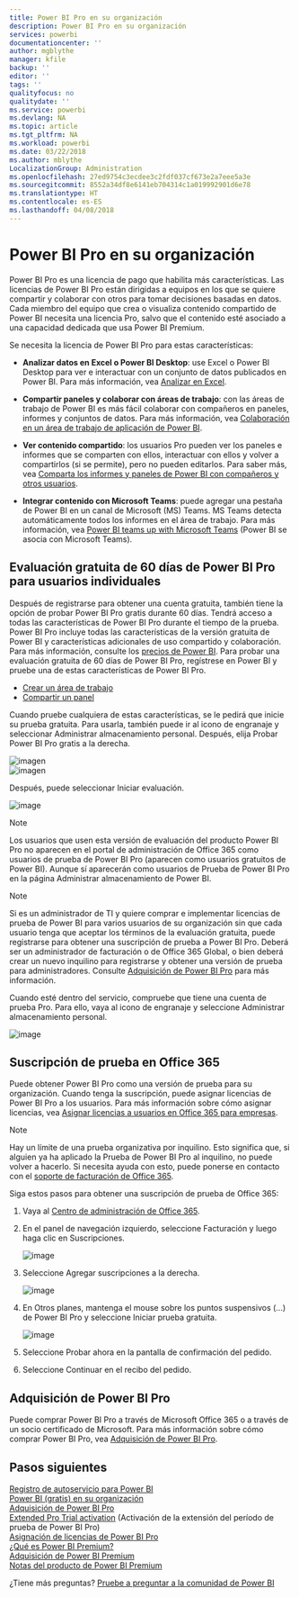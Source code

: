 ```yaml
---
title: Power BI Pro en su organización
description: Power BI Pro en su organización
services: powerbi
documentationcenter: ''
author: mgblythe
manager: kfile
backup: ''
editor: ''
tags: ''
qualityfocus: no
qualitydate: ''
ms.service: powerbi
ms.devlang: NA
ms.topic: article
ms.tgt_pltfrm: NA
ms.workload: powerbi
ms.date: 03/22/2018
ms.author: mblythe
LocalizationGroup: Administration
ms.openlocfilehash: 27ed9754c3ecdee3c2fdf037cf673e2a7eee5a3e
ms.sourcegitcommit: 8552a34df8e6141eb704314c1a019992901d6e78
ms.translationtype: HT
ms.contentlocale: es-ES
ms.lasthandoff: 04/08/2018
---
```

# <a name="power-bi-pro-in-your-organization"></a>Power BI Pro en su organización

Power BI Pro es una licencia de pago que habilita más características. Las licencias de Power BI Pro están dirigidas a equipos en los que se quiere compartir y colaborar con otros para tomar decisiones basadas en datos.  Cada miembro del equipo que crea o visualiza contenido compartido de Power BI necesita una licencia Pro, salvo que el contenido esté asociado a una capacidad dedicada que usa Power BI Premium.

Se necesita la licencia de Power BI Pro para estas características:

* **Analizar datos en Excel o Power BI Desktop**: use Excel o Power BI Desktop para ver e interactuar con un conjunto de datos publicados en Power BI. Para más información, vea [Analizar en Excel](service-analyze-in-excel.md).

* **Compartir paneles y colaborar con áreas de trabajo**: con las áreas de trabajo de Power BI es más fácil colaborar con compañeros en paneles, informes y conjuntos de datos. Para más información, vea [Colaboración en un área de trabajo de aplicación de Power BI](service-collaborate-power-bi-workspace.md).

* **Ver contenido compartido**: los usuarios Pro pueden ver los paneles e informes que se comparten con ellos, interactuar con ellos y volver a compartirlos (si se permite), pero no pueden editarlos. Para saber más, vea [Comparta los informes y paneles de Power BI con compañeros y otros usuarios](service-share-dashboards.md).

* **Integrar contenido con Microsoft Teams**: puede agregar una pestaña de Power BI en un canal de Microsoft (MS) Teams. MS Teams detecta automáticamente todos los informes en el área de trabajo. Para más información, vea [Power BI teams up with Microsoft Teams](https://powerbi.microsoft.com/en-us/blog/power-bi-teams-up-with-microsoft-teams/) (Power BI se asocia con Microsoft Teams). 

## <a name="power-bi-pro-60-day-trial-for-individuals"></a>Evaluación gratuita de 60 días de Power BI Pro para usuarios individuales

Después de registrarse para obtener una cuenta gratuita, también tiene la opción de probar Power BI Pro gratis durante 60 días. Tendrá acceso a todas las características de Power BI Pro durante el tiempo de la prueba. Power BI Pro incluye todas las características de la versión gratuita de Power BI y características adicionales de uso compartido y colaboración. Para más información, consulte los [precios de Power BI](https://powerbi.microsoft.com/en-us/pricing/). Para probar una evaluación gratuita de 60 días de Power BI Pro, regístrese en Power BI y pruebe una de estas características de Power BI Pro.

* [Crear un área de trabajo](service-create-distribute-apps.md)
* [Compartir un panel](service-share-dashboards.md)

Cuando pruebe cualquiera de estas características, se le pedirá que inicie su prueba gratuita. Para usarla, también puede ir al icono de engranaje y seleccionar Administrar almacenamiento personal. Después, elija Probar Power BI Pro gratis a la derecha.

   ![imagen](media/service-power-bi-pro-in-your-organization/service-power-bi-pro-in-your-organization-01.png)
   </br>
   ![imagen](media/service-power-bi-pro-in-your-organization/service-power-bi-pro-in-your-organization-02.png)

Después, puede seleccionar Iniciar evaluación.

   ![image](media/service-power-bi-pro-in-your-organization/service-power-bi-pro-in-your-organization-03.png)

> [!NOTE]
> Los usuarios que usen esta versión de evaluación del producto Power BI Pro no aparecen en el portal de administración de Office 365 como usuarios de  prueba de Power BI Pro (aparecen como usuarios gratuitos de Power BI). Aunque sí aparecerán como usuarios de Prueba de Power BI Pro en la página Administrar almacenamiento de Power BI.
>

> [!NOTE]
> Si es un administrador de TI y quiere comprar e implementar licencias de prueba de Power BI para varios usuarios de su organización sin que cada usuario tenga que aceptar los términos de la evaluación gratuita, puede registrarse para obtener una suscripción de prueba a Power BI Pro. Deberá ser un administrador de facturación o de Office 365 Global, o bien deberá crear un nuevo inquilino para registrarse y obtener una versión de prueba para administradores. Consulte [Adquisición de Power BI Pro](service-admin-purchasing-power-bi-pro.md) para más información.
>

Cuando esté dentro del servicio, compruebe que tiene una cuenta de prueba Pro. Para ello, vaya al icono de engranaje y seleccione Administrar almacenamiento personal.

   ![image](media/service-power-bi-pro-in-your-organization/service-power-bi-pro-in-your-organization-04.png)

## <a name="subscription-trial-in-office-365"></a>Suscripción de prueba en Office 365

Puede obtener Power BI Pro como una versión de prueba para su organización. Cuando tenga la suscripción, puede asignar licencias de Power BI Pro a los usuarios. Para más información sobre cómo asignar licencias, vea [Asignar licencias a usuarios en Office 365 para empresas](https://support.office.com/en-us/article/assign-licenses-to-users-in-office-365-for-business-997596b5-4173-4627-b915-36abac6786dc?ui=en-US&rs=en-US&ad=US).

> [!NOTE]
> Hay un límite de una prueba organizativa por inquilino. Esto significa que, si alguien ya ha aplicado la Prueba de Power BI Pro al inquilino, no puede volver a hacerlo. Si necesita ayuda con esto, puede ponerse en contacto con el [soporte de facturación de Office 365](https://support.office.microsoft.com/en-us/article/contact-support-for-business-products-admin-help-32a17ca7-6fa0-4870-8a8d-e25ba4ccfd4b?CorrelationId=552bbf37-214f-4202-80cb-b94240dcd671&ui=en-US&rs=en-US&ad=US).
>

Siga estos pasos para obtener una suscripción de prueba de Office 365:

1. Vaya al [Centro de administración de Office 365](https://portal.office.com/adminportal/home#/homepage).
2. En el panel de navegación izquierdo, seleccione Facturación y luego haga clic en Suscripciones.

   ![image](media/service-power-bi-pro-in-your-organization/service-power-bi-pro-in-your-organization-05.png)

3. Seleccione Agregar suscripciones a la derecha.

   ![image](media/service-power-bi-pro-in-your-organization/service-power-bi-pro-in-your-organization-06.png)

4. En Otros planes, mantenga el mouse sobre los puntos suspensivos (...) de Power BI Pro y seleccione Iniciar prueba gratuita.

   ![image](media/service-power-bi-pro-in-your-organization/service-power-bi-pro-in-your-organization-07.png) 

5. Seleccione Probar ahora en la pantalla de confirmación del pedido.
6. Seleccione Continuar en el recibo del pedido.

## <a name="purchasing-power-bi-pro"></a>Adquisición de Power BI Pro

Puede comprar Power BI Pro a través de Microsoft Office 365 o a través de un socio certificado de Microsoft. Para más información sobre cómo comprar Power BI Pro, vea [Adquisición de Power BI Pro](service-admin-purchasing-power-bi-pro.md).

## <a name="next-steps"></a>Pasos siguientes
[Registro de autoservicio para Power BI](service-admin-signing-up-for-power-bi-with-a-new-office-365-trial.md)
<br/>
[Power BI (gratis) en su organización](service-admin-service-free-in-your-organization.md)
<br/>
[Adquisición de Power BI Pro](service-admin-purchasing-power-bi-pro.md)
<br/>
[Extended Pro Trial activation](service-extended-pro-trial.md) (Activación de la extensión del período de prueba de Power BI Pro)
<br/>
[Asignación de licencias de Power BI Pro](service-admin-assigning-power-bi-pro-licenses.md)
<br/>
[¿Qué es Power BI Premium?](service-admin-premium-manage.md)
<br/>
[Adquisición de Power BI Premium](service-admin-premium-purchase.md)
<br/>
[Notas del producto de Power BI Premium](https://aka.ms/pbipremiumwhitepaper)

¿Tiene más preguntas? [Pruebe a preguntar a la comunidad de Power BI](https://community.powerbi.com/)
